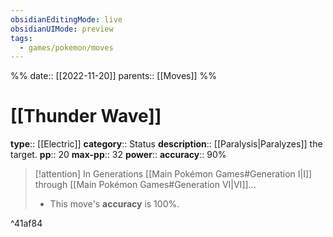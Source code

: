 ```yaml
---
obsidianEditingMode: live
obsidianUIMode: preview
tags:
  - games/pokemon/moves
---
```

%%
date:: [[2022-11-20]]
parents:: [[Moves]]
%%

# [[Thunder Wave]]

**type**:: [[Electric]]
**category**:: Status
**description**:: [[Paralysis|Paralyzes]] the target.
**pp**:: 20
**max-pp**:: 32
**power**:: 
**accuracy**:: 90%

> [!attention] In Generations [[Main Pokémon Games#Generation I|I]] through [[Main Pokémon Games#Generation VI|VI]]...
> - This move's **accuracy** is 100%.

^41af84

